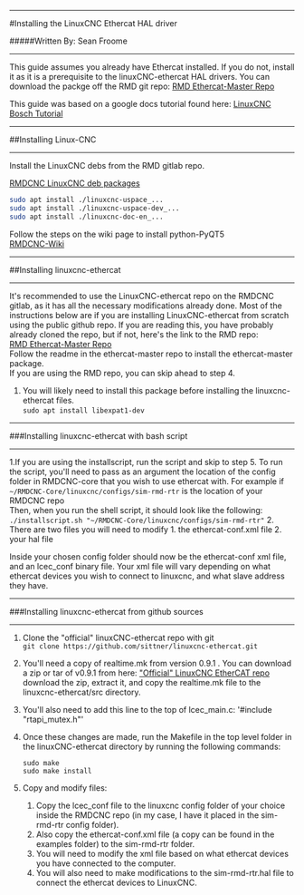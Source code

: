 *************************************************************

#Installing the LinuxCNC Ethercat HAL driver

#####Written By: Sean Froome

*************************************************************

This guide assumes you already have Ethercat installed. If you do not,
install it as it is a prerequisite to the linuxCNC-ethercat HAL drivers. 
You can download the packge off the RMD git repo:
[RMD Ethercat-Master Repo](https://rmd-dev.rmdeng.local/rmd/rmdcnc/ethercat-master)  

This guide was based on a google docs tutorial found here:
[LinuxCNC Bosch Tutorial](https://docs.google.com/document/d/1GiB065ZIAaoMHPtVfTg9JV1Kn-19xGQl2X9DM9-THNM/edit#)

***************************************************
##Installing Linux-CNC
***************************************************

Install the LinuxCNC debs from the RMD gitlab repo.

[RMDCNC LinuxCNC deb packages](https://rmd-dev.rmdeng.local/rmd/rmdcnc/linuxcnc-debs)  
```bash
sudo apt install ./linuxcnc-uspace_...   
sudo apt install ./linuxcnc-uspace-dev_...  
sudo apt install ./linuxcnc-doc-en_...
```  
Follow the steps on the wiki page to install python-PyQT5  
[RMDCNC-Wiki](https://rmd-dev.rmdeng.local/rmd/rmdcnc/rmdcnc-core/-/wikis/Ubuntu%2018.04%20Computer%20Setup)

************************************************
##Installing linuxcnc-ethercat
************************************************



It's recommended to use the  LinuxCNC-ethercat repo on the RMDCNC gitlab, as it has all the necessary modifications already done. 
Most of the instructions below are if you are installing LinuxCNC-ethercat from scratch using the public github repo. 
If you are reading this, you have probably already cloned the repo, but if not, here's the link to the RMD repo:   
[RMD Ethercat-Master Repo](https://rmd-dev.rmdeng.local/rmd/rmdcnc/ethercat-master/)  
Follow the readme in the ethercat-master repo to install the ethercat-master package.  
If you are using the RMD repo, you can skip ahead to
step 4.   

1. You will likely need to install this package before installing the linuxcnc-ethercat files.  
`sudo apt install libexpat1-dev`

************************************************
###Installing linuxcnc-ethercat with bash script
************************************************
1.If you are using the installscript, run the script and skip to step 5. To run the script, you'll need to pass as an argument 
the location of the config folder in RMDCNC-core that you wish to use ethercat with. For example if 
`~/RMDCNC-Core/linuxcnc/configs/sim-rmd-rtr` is the location of your RMDCNC repo   
Then, when you run the shell script, it should look like the following:  
`./installscript.sh "~/RMDCNC-Core/linuxcnc/configs/sim-rmd-rtr"` 
2. There are two files you will need to modify
    1. the ethercat-conf.xml file
    2. your hal file 
    
Inside your chosen config folder should now be the ethercat-conf xml file, and an lcec_conf binary file. 
Your xml file will vary depending on what ethercat devices you wish to connect to linuxcnc, and what 
slave address they have.
************************************************
###Installing linuxcnc-ethercat from github sources
************************************************

1. Clone the "official" linuxCNC-ethercat repo with git  
`git clone https://github.com/sittner/linuxcnc-ethercat.git`

2. You'll need a copy of realtime.mk from version 0.9.1 . You can download a zip or tar of
v0.9.1 from here:
["Official" LinuxCNC EtherCAT repo](https://github.com/sittner/linuxcnc-ethercat/releases/tag/v0.9.1)  
download the zip, extract it, and copy the realtime.mk file to the linuxcnc-ethercat/src directory.

3. You'll also need to add this line to the top of lcec_main.c: '#include "rtapi_mutex.h"'

4. Once these changes are made, run the Makefile in the top level folder in the
linuxCNC-ethercat directory by running the following commands:  
    ```
    sudo make
    sudo make install
    ``` 
2. Copy and modify files: 
   1. Copy the lcec_conf file to the linuxcnc config folder of your choice inside
     the RMDCNC repo (in my case, I have it placed in the sim-rmd-rtr config folder). 
   2. Also copy the ethercat-conf.xml file (a copy can be found in the examples folder) to the sim-rmd-rtr folder. 
   3.  You will need to modify the xml file based on what ethercat devices you have connected to the computer.
   4. You will also need to make modifications to the sim-rmd-rtr.hal file to connect the
ethercat devices to LinuxCNC.